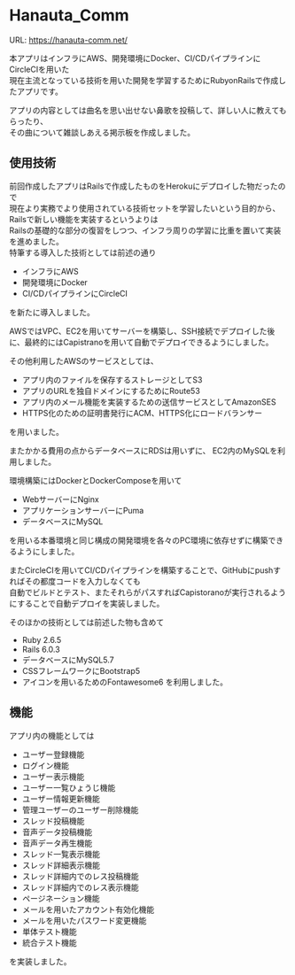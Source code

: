 # Hanauta_Comm

URL: https://hanauta-comm.net/

本アプリはインフラにAWS、開発環境にDocker、CI/CDパイプラインにCircleCIを用いた<br>
現在主流となっている技術を用いた開発を学習するためにRubyonRailsで作成したアプリです。

アプリの内容としては曲名を思い出せない鼻歌を投稿して、詳しい人に教えてもらったり、<br>その曲について雑談しあえる掲示板を作成しました。

## 使用技術

前回作成したアプリはRailsで作成したものをHerokuにデプロイした物だったので<br>
現在より実務でより使用されている技術セットを学習したいという目的から、Railsで新しい機能を実装するというよりは<br>
Railsの基礎的な部分の復習をしつつ、インフラ周りの学習に比重を置いて実装を進めました。<br>
特筆する導入した技術としては前述の通り
* インフラにAWS
* 開発環境にDocker
* CI/CDパイプラインにCircleCI

を新たに導入しました。

AWSではVPC、EC2を用いてサーバーを構築し、SSH接続でデプロイした後に、最終的にはCapistranoを用いて自動でデプロイできるようにしました。

その他利用したAWSのサービスとしては、
* アプリ内のファイルを保存するストレージとしてS3
* アプリのURLを独自ドメインにするためにRoute53
* アプリ内のメール機能を実装するための送信サービスとしてAmazonSES
* HTTPS化のための証明書発行にACM、HTTPS化にロードバランサー

を用いました。

またかかる費用の点からデータベースにRDSは用いずに、 EC2内のMySQLを利用しました。

環境構築にはDockerとDockerComposeを用いて<br>
* WebサーバーにNginx
* アプリケーションサーバーにPuma
* データベースにMySQL

を用いる本番環境と同じ構成の開発環境を各々のPC環境に依存せずに構築できるようにしました。

またCircleCIを用いてCI/CDパイプラインを構築することで、GitHubにpushすればその都度コードを入力しなくても<br>
自動でビルドとテスト、またそれらがパスすればCapistoranoが実行されるようにすることで自動デプロイを実装しました。

そのほかの技術としては前述した物も含めて
* Ruby 2.6.5
* Rails 6.0.3
* データベースにMySQL5.7
* CSSフレームワークにBootstrap5
* アイコンを用いるためのFontawesome6
を利用しました。

## 機能

アプリ内の機能としては
* ユーザー登録機能
* ログイン機能
* ユーザー表示機能
* ユーザー一覧ひょうじ機能
* ユーザー情報更新機能
* 管理ユーザーのユーザー削除機能
* スレッド投稿機能
* 音声データ投稿機能
* 音声データ再生機能
* スレッド一覧表示機能
* スレッド詳細表示機能
* スレッド詳細内でのレス投稿機能
* スレッド詳細内でのレス表示機能
* ページネーション機能
* メールを用いたアカウント有効化機能
* メールを用いたパスワード変更機能
* 単体テスト機能
* 統合テスト機能

を実装しました。
